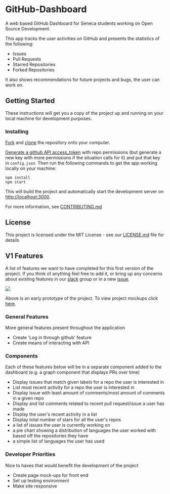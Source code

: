 # GitHub-Dashboard
A web based GitHub Dashboard for Seneca students working on Open Source Development.

This app tracks the user activities on GitHub and presents the statistics of the following:

- Issues
- Pull Requests
- Starred Repositories
- Forked Repositories

It also shows recommendations for future projects and bugs, the user can work on.

## Getting Started
These instructions will get you a copy of the project up and running on your local machine for development purposes.

### Installing

[Fork](https://help.github.com/articles/fork-a-repo/) and [clone](https://help.github.com/articles/cloning-a-repository/) the repository onto your computer.

[Generate a github API access_token](https://github.com/settings/tokens) with repo permissions (but generate a new key with more permissions if the situation calls for it) and put that key in `config.json`. Then run the following commands to get the app working locally on your machine:

```
npm install
npm start
```

This will build the project and automatically start the development server on [http://localhost:3000](http://localhost:3000).

For more information, see [CONTRIBUTING.md](https://github.com/deepanjali19/GitHub-Dashboard/blob/master/CONTRIBUTING.md)

## License

This project is licensed under the MIT License - see our [LICENSE.md](https://github.com/deepanjali19/GitHub-Dashboard/blob/master/LICENSE) file for details

## V1 Features
A list of features we want to have completed for this first version of the project. If you think of anything feel free to add it, or bring up any concerns about existing features in our [slack](https://githubdashboard.slack.com) group or in a new [issue](https://github.com/deepanjali19/GitHub-Dashboard/issues/new).

![](https://thumbs.gfycat.com/FlawedAdorableEasternnewt-size_restricted.gif)

Above is an early prototype of the project. To view project mockups click [here](https://imgur.com/a/UsBGvEJ).

### General Features
More general features present throughout the application

- Create 'Log in through github' feature
- Create means of interacting with API

### Components 
Each of these features below will be in a separate component added to the dashboard (e.g. a graph component that displays PRs over time)

- Display issues that match given labels for a repo the user is interested in 
- List most recent activity for a repo the user is interested in
- Display issue with least amount of comments/most amount of comments in a given repo
- Display and list comments related to recent pull request/issue a user has made
- Display the user's recent activity in a list
- Display total number of stars for all the user's repos
- a list of issues the user is currently working on
- a pie chart showing a distribution of languages the user worked with based off the repositories they have
- a simple list of languages the user has used

### Developer Priorities
Nice to haves that would benefit the development of the project

- Create page mock-ups for front end
- Set up testing environment
- Make site responsive
